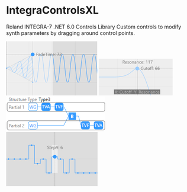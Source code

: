 # IntegraControlsXL
Roland INTEGRA-7 .NET 6.0 Controls Library
Custom controls to modify synth parameters by dragging around control points.

![](https://github.com/X-Lars/IntegraControlsXL/blob/master/Examples/Images/LFOSine.jpg)
![](https://github.com/X-Lars/IntegraControlsXL/blob/master/Examples/Images/Cutoff.jpg)
![](https://github.com/X-Lars/IntegraControlsXL/blob/master/Examples/Images/PMTStructure.jpg)
![](https://github.com/X-Lars/IntegraControlsXL/blob/master/Examples/Images/StepLFO.jpg)
